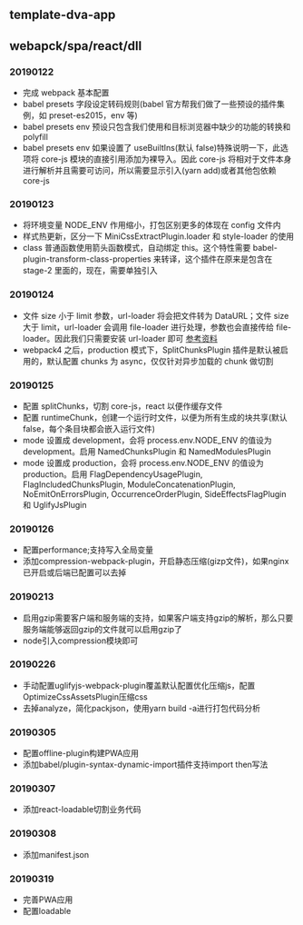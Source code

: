 ## template-dva-app

## webapck/spa/react/dll

### 20190122

-   完成 webpack 基本配置
-   babel presets 字段设定转码规则(babel 官方帮我们做了一些预设的插件集例，如 preset-es2015，env 等)
-   babel presets env 预设只包含我们使用和目标浏览器中缺少的功能的转换和 polyfill
-   babel presets env 如果设置了 useBuiltIns(默认 false)特殊说明一下，此选项将 core-js 模块的直接引用添加为裸导入。因此 core-js 将相对于文件本身进行解析并且需要可访问，所以需要显示引入(yarn add)或者其他包依赖 core-js

### 20190123

-   将环境变量 NODE_ENV 作用缩小，打包区别更多的体现在 config 文件内
-   样式热更新，区分一下 MiniCssExtractPlugin.loader 和 style-loader 的使用
-   class 普通函数使用箭头函数模式，自动绑定 this。这个特性需要 babel-plugin-transform-class-properties 来转译，这个插件在原来是包含在 stage-2 里面的，现在，需要单独引入

### 20190124

-   文件 size 小于 limit 参数，url-loader 将会把文件转为 DataURL；文件 size 大于 limit，url-loader 会调用 file-loader 进行处理，参数也会直接传给 file-loader。因此我们只需要安装 url-loader 即可 [参考资料](https://blog.csdn.net/WEB_YH/article/details/79325182)
-   webpack4 之后，production 模式下，SplitChunksPlugin 插件是默认被启用的，默认配置 chunks 为 async，仅仅针对异步加载的 chunk 做切割

### 20190125

-   配置 splitChunks，切割 core-js，react 以便作缓存文件
-   配置 runtimeChunk，创建一个运行时文件，以便为所有生成的块共享(默认 false，每个条目块都会嵌入运行文件)
-   mode 设置成 development，会将 process.env.NODE_ENV 的值设为 development。启用 NamedChunksPlugin 和 NamedModulesPlugin
-   mode 设置成 production，会将 process.env.NODE_ENV 的值设为 production。启用 FlagDependencyUsagePlugin, FlagIncludedChunksPlugin, ModuleConcatenationPlugin, NoEmitOnErrorsPlugin, OccurrenceOrderPlugin, SideEffectsFlagPlugin 和 UglifyJsPlugin

### 20190126
-   配置performance;支持写入全局变量
-   添加compression-webpack-plugin，开启静态压缩(gizp文件)，如果nginx已开启或后端已配置可以去掉  

### 20190213
-   启用gzip需要客户端和服务端的支持，如果客户端支持gzip的解析，那么只要服务端能够返回gzip的文件就可以启用gzip了
-   node引入compression模块即可

### 20190226
-   手动配置uglifyjs-webpack-plugin覆盖默认配置优化压缩js，配置OptimizeCssAssetsPlugin压缩css
-   去掉analyze，简化packjson，使用yarn build -a进行打包代码分析

### 20190305
-   配置offline-plugin构建PWA应用
-   添加babel/plugin-syntax-dynamic-import插件支持import then写法

### 20190307
-   添加react-loadable切割业务代码

### 20190308
-   添加manifest.json

### 20190319
-   完善PWA应用
-   配置loadable